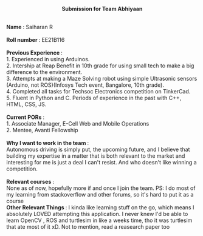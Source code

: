 <p align="center"><b>Submission for Team Abhiyaan</b></p><br>
<b> Name </b>: Saiharan R <br><br>
<b> Roll number </b>: EE21B116<br><br>
<b> Previous Experience </b>:<br>
1. Experienced in using Arduinos.<br>
2. Intership at Reap Benefit in 10th grade for using small tech to make a big difference to the environment.<br>
3. Attempts at making a Maze Solving robot using simple Ultrasonic sensors (Arduino, not ROS)(Infosys Tech event, Bangalore, 10th grade).<br>
4. Completed all tasks for Techsoc Electronics competition on TinkerCad.<br>
5. Fluent in Python and C. Periods of experience in the past with C++, HTML, CSS, JS.<br>
<br>
<b> Current PORs </b>:<br>
1. Associate Manager,  E-Cell Web and Mobile Operations<br>
2. Mentee, Avanti Fellowship <br>
<br>
<b> Why I want to work in the team </b>:<br> Autonomous driving is simply put, the upcoming future, and I believe that building my expertise in a matter that is both relevant to the market and interesting for me is just a deal I can't resist. And who doesn't like winning a competition.<br>
<br>
<b> Relevant courses </b>:<br>
None as of now, hopefully more if and once I join the team. PS: I do most of my learning from stackoverflow and other forums, so it's hard to put it as a course<br>
<b> Other Relevant Things </b>: I kinda like learning stuff on the go, which means I absolutely LOVED attempting this application. I never knew I'd be able to learn OpenCV , ROS and turtlesim in like a weeks time, tho it was turtlesim that ate most of it xD. Not to mention, read a reasearch paper too<br>
